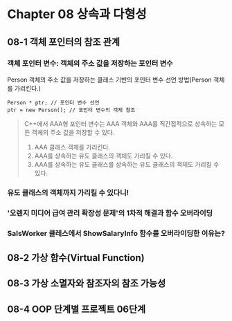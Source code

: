 # Chapter 08 상속과 다형성

## 08-1 객체 포인터의 참조 관계

### 객체 포인터 변수: 객체의 주소 값을 저장하는 포인터 변수

Person 객체의 주소 값을 저장하는 클래스 기반의 포인터 변수 선언 방법(Person 객체를 가리킨다.)

```
Person * ptr; // 포인터 변수 선언 
ptr = new Person(); // 포인터 변수의 객체 참조
```

>C++에서 AAA형 포인터 변수는 AAA 객체와 AAA를 직간접적으로 상속하는 모든 객체의 주소 값을 저장할 수 있다.
> 1. AAA 클래스 객체를 가리킨다.
> 2. AAA를 상속하는 유도 클래스의 객체도 가리킬 수 있다.
> 3. AAA를 상속하는 유도 클래스를 상속하는 유도 클래스의 객체도 가리킬 수 있다.

### 유도 클래스의 객체까지 가리킬 수 있다니!

### '오렌지 미디어 급여 관리 확장성 문제'의 1차적 해결과 함수 오버라이딩

### SalsWorker 클레스에서 ShowSalaryInfo 함수를 오버라이딩한 이유는?

## 08-2 가상 함수(Virtual Function)

## 08-3 가상 소멸자와 참조자의 참조 가능성

## 08-4 OOP 단계별 프로젝트 06단계